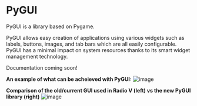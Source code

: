 # PyGUI
PyGUI is a library based on Pygame.

PyGUI allows easy creation of applications using various widgets such as labels, buttons, images, and tab bars which are all easily configurable. PyGUI has a minimal impact on system resources thanks to its smart widget management technology.

Documentation coming soon!

**An example of what can be acheieved with PyGUI:**
![image](https://user-images.githubusercontent.com/29596317/119646530-6d024280-be5e-11eb-9786-b05af0c791e9.png)

**Comparison of the old/current GUI used in Radio V (left) vs the new PyGUI library (right)**
![image](https://user-images.githubusercontent.com/29596317/119757576-4850ae00-bee4-11eb-9589-e03cbd8c40b4.png)

